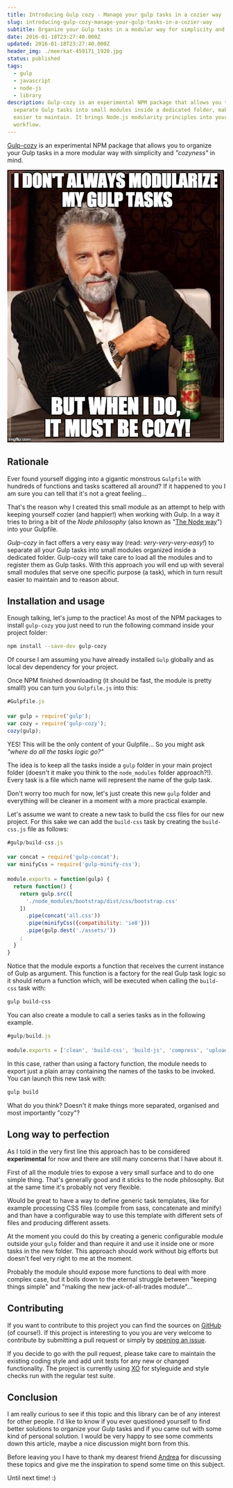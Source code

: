 ```yaml
---
title: Introducing Gulp cozy - Manage your gulp tasks in a cozier way
slug: introducing-gulp-cozy-manage-your-gulp-tasks-in-a-cozier-way
subtitle: Organize your Gulp tasks in a modular way for simplicity and coziness
date: 2016-01-18T23:27:40.000Z
updated: 2016-01-18T23:27:40.000Z
header_img: ./meerkat-459171_1920.jpg
status: published
tags:
  - gulp
  - javascript
  - node-js
  - library
description: Gulp-cozy is an experimental NPM package that allows you to
  separate Gulp tasks into small modules inside a dedicated folder, making them
  easier to maintain. It brings Node.js modularity principles into your Gulp
  workflow.
---
```


[Gulp-cozy](https://www.npmjs.com/package/gulp-cozy) is an experimental NPM package that allows you to organize your Gulp tasks in a more modular way with simplicity and _"cozyness"_ in mind.

![I don't always modularize my gulp tasks, but when I do it must be cozy!](./gulp-cozy-i-dont-always-loige-luciano-mammino.jpg)

## Rationale

Ever found yourself digging into a gigantic monstrous `Gulpfile` with hundreds
of functions and tasks scattered all around? If it happened to you I am sure you can tell that it's not a great feeling...

That's the reason why I created this small module as an attempt to help with keeping yourself cozier (and happier!) when working with Gulp.
In a way it tries to bring a bit of the _Node philosophy_ (also known as "[The Node way](http://thenodeway.io/)") into your Gulpfile.

_Gulp-cozy_ in fact offers a very easy way (read: _very-very-very-easy!_) to separate all your Gulp tasks into small modules organized inside a dedicated folder. Gulp-cozy will take care to load all the modules and to register them as Gulp tasks. With this approach you will end up with several small modules that serve one specific purpose (a task), which in turn result easier to maintain and to reason about.

## Installation and usage

Enough talking, let's jump to the practice! As most of the NPM packages to install `gulp-cozy` you just need to run the following command inside your project folder:

```bash
npm install --save-dev gulp-cozy
```

Of course I am assuming you have already installed `Gulp` globally and as local dev dependency for your project.

Once NPM finished downloading (it should be fast, the module is pretty small!) you can turn you `Gulpfile.js` into this:

```javascript
#Gulpfile.js

var gulp = require('gulp');
var cozy = require('gulp-cozy');
cozy(gulp);
```

YES! This will be the only content of your Gulpfile...
So you might ask _"where do all the tasks logic go?"_

The idea is to keep all the tasks inside a `gulp` folder in your main project folder (doesn't it make you think to the `node_modules` folder approach?!). Every task is a file which name will represent the name of the gulp task.

Don't worry too much for now, let's just create this new `gulp` folder and everything will be cleaner in a moment with a more practical example.

Let's assume we want to create a new task to build the css files for our new project. For this sake we can add the `build-css` task by creating the `build-css.js` file as follows:

```javascript
#gulp/build-css.js

var concat = require('gulp-concat');
var minifyCss = require('gulp-minify-css');

module.exports = function(gulp) {
  return function() {
    return gulp.src([
      './node_modules/bootstrap/dist/css/bootstrap.css'
    ])
      .pipe(concat('all.css'))
      .pipe(minifyCss({compatibility: 'ie8'}))
      .pipe(gulp.dest('./assets/'))
    ;
  }
}
```

Notice that the module exports a function that receives the current instance of Gulp as argument. This function is a factory for the real Gulp task logic so it should return a function which, will be executed when calling the `build-css` task with:

```bash
gulp build-css
```

You can also create a module to call a series tasks as in the following
example.

```javascript
#gulp/build.js

module.exports = ['clean', 'build-css', 'build-js', 'compress', 'upload'];
```

In this case, rather than using a factory function, the module needs to export just a plain array containing the names of the tasks to be invoked. You can launch this new task with:

```bash
gulp build
```

What do you think? Doesn't it make things more separated, organised and most importantly "cozy"?

## Long way to perfection

As I told in the very first line this approach has to be considered **experimental** for now and there are still many concerns that I have about it.

First of all the module tries to expose a very small surface and to do one simple thing. That's generally good and it sticks to the node philosophy. But at the same time it's probably not very flexible.

Would be great to have a way to define generic task templates, like for example processing CSS files (compile from sass, concatenate and minify) and than have a configurable way to use this template with different sets of files and producing different assets.

At the moment you could do this by creating a generic configurable module outside your `gulp` folder and than require it and use it inside one or more tasks in the new folder. This approach should work without big efforts but doesn't feel very right to me at the moment.

Probably the module should expose more functions to deal with more complex case, but it boils down to the eternal struggle between "keeping things simple" and "making the new jack-of-all-trades module"...

## Contributing

If you want to contribute to this project you can find the sources on [GitHub](https://github.com/lmammino/gulp-cozy) (of course!). If this project is interesting to you you are very welcome to contribute by submitting a pull request or simply by [opening an issue](https://github.com/lmammino/gulp-cozy/issues).

If you decide to go with the pull request, please take care to maintain the existing coding style and add unit tests for any new or changed functionality.
The project is currently using [XO](https://github.com/sindresorhus/xo) for styleguide and style checks run with the regular test suite.

## Conclusion

I am really curious to see if this topic and this library can be of any interest for other people. I'd like to know if you ever questioned yourself to find better solutions to organize your Gulp tasks and if you came out with some kind of personal solution. I would be very happy to see some comments down this article, maybe a nice discussion might born from this.

Before leaving you I have to thank my dearest friend [Andrea](https://www.linkedin.com/in/manganoandrea) for discussing these topics and give me the inspiration to spend some time on this subject.

Until next time! :)
